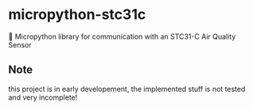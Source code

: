 # micropython-stc31c
🐍 Micropython library for communication with an STC31-C Air Quality Sensor

## Note
this project is in early developement, the implemented stuff is not tested and very incomplete!
